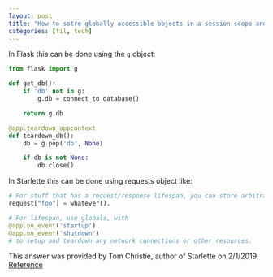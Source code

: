 ```yaml
---
layout: post
title: "How to sotre globally accessible objects in a session scope and across sessions in Starlette"
categories: [til, tech]
---
```


In Flask this can be done using the `g` object:
```python
from flask import g

def get_db():
    if 'db' not in g:
        g.db = connect_to_database()

    return g.db

@app.teardown_appcontext
def teardown_db():
    db = g.pop('db', None)

    if db is not None:
        db.close()
```

In Starlette this can be done using requests object like:

```python
# For stuff that has a request/response lifespan, you can store arbitrary stuff on the request "scope". 
request["foo"] = whatever().

# For lifespan, use globals, with 
@app.on_event('startup') 
@app.on_event('shutdown') 
# to setup and teardown any network connections or other resources.
```

This answer was provided by Tom Christie, author of Starlette on 2/1/2019. [Reference](https://github.com/encode/starlette/issues/374)

